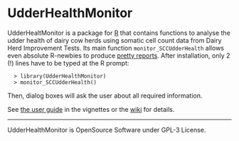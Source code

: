 # UdderHealthMonitor

UdderHealtMonitor is a package for [R](https://www.r-project.org/) that contains 
functions to analyse the udder health of dairy cow herds using somatic cell count 
data from Dairy Herd Improvement Tests. Its main function `monitor_SCCUdderHealth` 
allows even absolute R-newbies to produce [pretty reports](inst/doc/example-report.pdf). 
After installation, only 2 (!) lines have to be typed at the R prompt:  

```
  > library(UdderHealthMonitor)  
  > monitor_SCCUdderHealth()  
```

Then, dialog boxes will ask the user about all required information.  

See [the user guide](vignettes/UserGuide.html) in the vignettes or the [wiki](https://github.com/VZoche-Golob/UdderHealthMonitor/wiki) for details.

***

UdderHealthMonitor is OpenSource Software under GPL-3 License.